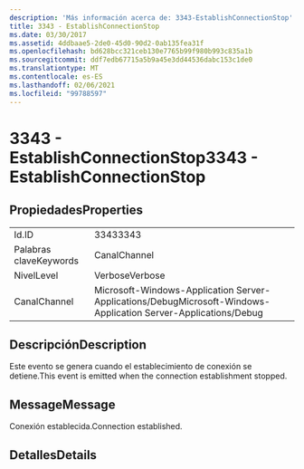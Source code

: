 ```yaml
---
description: 'Más información acerca de: 3343-EstablishConnectionStop'
title: 3343 - EstablishConnectionStop
ms.date: 03/30/2017
ms.assetid: 4ddbaae5-2de0-45d0-90d2-0ab135fea31f
ms.openlocfilehash: bd628bcc321ceb130e7765b99f980b993c835a1b
ms.sourcegitcommit: ddf7edb67715a5b9a45e3dd44536dabc153c1de0
ms.translationtype: MT
ms.contentlocale: es-ES
ms.lasthandoff: 02/06/2021
ms.locfileid: "99788597"
---
```

# <a name="3343---establishconnectionstop"></a><span data-ttu-id="23b5b-103">3343 - EstablishConnectionStop</span><span class="sxs-lookup"><span data-stu-id="23b5b-103">3343 - EstablishConnectionStop</span></span>

## <a name="properties"></a><span data-ttu-id="23b5b-104">Propiedades</span><span class="sxs-lookup"><span data-stu-id="23b5b-104">Properties</span></span>  
  
|||  
|-|-|  
|<span data-ttu-id="23b5b-105">Id.</span><span class="sxs-lookup"><span data-stu-id="23b5b-105">ID</span></span>|<span data-ttu-id="23b5b-106">3343</span><span class="sxs-lookup"><span data-stu-id="23b5b-106">3343</span></span>|  
|<span data-ttu-id="23b5b-107">Palabras clave</span><span class="sxs-lookup"><span data-stu-id="23b5b-107">Keywords</span></span>|<span data-ttu-id="23b5b-108">Canal</span><span class="sxs-lookup"><span data-stu-id="23b5b-108">Channel</span></span>|  
|<span data-ttu-id="23b5b-109">Nivel</span><span class="sxs-lookup"><span data-stu-id="23b5b-109">Level</span></span>|<span data-ttu-id="23b5b-110">Verbose</span><span class="sxs-lookup"><span data-stu-id="23b5b-110">Verbose</span></span>|  
|<span data-ttu-id="23b5b-111">Canal</span><span class="sxs-lookup"><span data-stu-id="23b5b-111">Channel</span></span>|<span data-ttu-id="23b5b-112">Microsoft-Windows-Application Server-Applications/Debug</span><span class="sxs-lookup"><span data-stu-id="23b5b-112">Microsoft-Windows-Application Server-Applications/Debug</span></span>|  
  
## <a name="description"></a><span data-ttu-id="23b5b-113">Descripción</span><span class="sxs-lookup"><span data-stu-id="23b5b-113">Description</span></span>  

 <span data-ttu-id="23b5b-114">Este evento se genera cuando el establecimiento de conexión se detiene.</span><span class="sxs-lookup"><span data-stu-id="23b5b-114">This event is emitted when the connection establishment stopped.</span></span>  
  
## <a name="message"></a><span data-ttu-id="23b5b-115">Message</span><span class="sxs-lookup"><span data-stu-id="23b5b-115">Message</span></span>  

 <span data-ttu-id="23b5b-116">Conexión establecida.</span><span class="sxs-lookup"><span data-stu-id="23b5b-116">Connection established.</span></span>  
  
## <a name="details"></a><span data-ttu-id="23b5b-117">Detalles</span><span class="sxs-lookup"><span data-stu-id="23b5b-117">Details</span></span>
